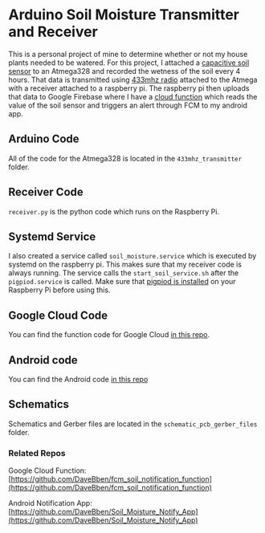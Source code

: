 # Arduino Soil Moisture Transmitter and Receiver
This is a personal project of mine to determine whether or not my house plants needed to be watered. For this project, I attached a [capacitive soil sensor](https://www.amazon.com/gp/product/B07H3P1NRM/ref=ppx_yo_dt_b_search_asin_title?ie=UTF8&psc=1) to an Atmega328 and recorded the wetness of the soil every 4 hours. That data is transmitted using [433mhz radio](https://www.amazon.com/gp/product/B00HEDRHG6/ref=ppx_yo_dt_b_search_asin_title?ie=UTF8&psc=1) attached to the Atmega with a receiver attached to a raspberry pi. The raspberry pi then uploads that data to Google Firebase where I have a [cloud function](https://github.com/DaveBben/fcm_soil_notification_function) which reads the value of the soil sensor and triggers an alert through FCM to my android app.

## Arduino Code
All of the code for the Atmega328 is located in the `433mhz_transmitter` folder.

## Receiver Code
`receiver.py` is the python code which runs on the Raspberry Pi. 

## Systemd Service
I also created a service called `soil_moisture.service` which is executed by systemd on the raspberry pi. This makes sure that my receiver code is always running. The service calls the `start_soil_service.sh` after the `pigpiod.service` is called. Make sure that [pigpiod is installed](https://github.com/guymcswain/pigpio-client/wiki/Install-and-configure-pigpiod) on your Raspberry Pi before using this.

## Google Cloud Code
You can find the function code for Google Cloud [in this repo](https://github.com/DaveBben/fcm_soil_notification_function).

## Android code
You can find the Android code [in this repo](https://github.com/DaveBben/Soil_Moisture_Notify_App)

## Schematics
Schematics and Gerber files are located in the `schematic_pcb_gerber_files` folder.

### Related Repos
Google Cloud Function: [https://github.com/DaveBben/fcm_soil_notification_function](https://github.com/DaveBben/fcm_soil_notification_function)

Android Notification App: [https://github.com/DaveBben/Soil_Moisture_Notify_App](https://github.com/DaveBben/Soil_Moisture_Notify_App)



